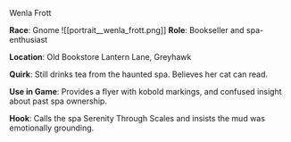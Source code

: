 
Wenla Frott

**Race**: Gnome
![[portrait__wenla_frott.png]]
**Role**: Bookseller and spa-enthusiast

**Location**: Old Bookstore  Lantern Lane, Greyhawk

**Quirk**: Still drinks tea from the haunted spa. Believes her cat can read.

**Use in Game**: Provides a flyer with kobold markings, and confused insight about past spa ownership.

**Hook**: Calls the spa Serenity Through Scales and insists the mud was emotionally grounding.


















